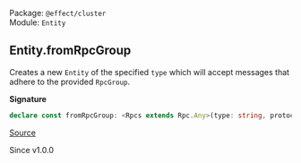 Package: `@effect/cluster`<br />
Module: `Entity`<br />

## Entity.fromRpcGroup

Creates a new `Entity` of the specified `type` which will accept messages
that adhere to the provided `RpcGroup`.

**Signature**

```ts
declare const fromRpcGroup: <Rpcs extends Rpc.Any>(type: string, protocol: RpcGroup.RpcGroup<Rpcs>) => Entity<Rpcs>
```

[Source](https://github.com/Effect-TS/effect/tree/main/packages/cluster/src/Entity.ts#L330)

Since v1.0.0